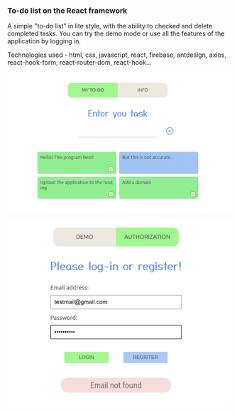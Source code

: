 ### To-do list on the React framework

A simple "to-do list" in lite style, with the ability to checked and delete completed tasks.
You can try the demo mode or use all the features of the application by logging in.

Technologies used - html, css, javascript, react, firebase, antdesign, axios, react-hook-form,
react-router-dom, react-hook...

![screenshot of sample](src/img/screenshots/screenshot-1.png)

![screenshot of sample](src/img/screenshots/screenshot-2.png)